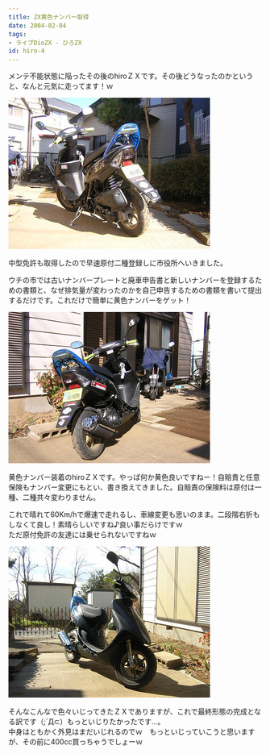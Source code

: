 ```yaml
---
title: ZX黄色ナンバー取得
date: 2004-02-04
tags:
- ライブDioZX - ひろZX
id: hiro-4
---
```



<p class="sentence spacing10">メンテ不能状態に陥ったその後のhiroＺＸです。その後どうなったのかというと、なんと元気に走ってます！ｗ</p>
<div class="center spacing"><img src="/photo/diary/2004.02.04_zx1.jpg" alt=""></div>
<p class="sentence">中型免許も取得したので早速原付二種登録しに市役所へいきました。</p>
<p class="sentence spacing10">ウチの市では古いナンバープレートと廃車申告書と新しいナンバーを登録するための書類と、なぜ排気量が変わったのかを自己申告するための書類を書いて提出するだけです。これだけで簡単に黄色ナンバーをゲット！ </p>
<div class="center spacing"><img src="/photo/diary/2004.02.04_zx2.jpg" alt=""></div>
<p class="sentence">黄色ナンバー装着のhiroＺＸです。やっぱ何か黄色良いですねー！自賠責と任意保険もナンバー変更にもとい、書き換えてきました。自賠責の保険料は原付は一種、二種共々変わりません。</p>
<p class="sentence spacing10">これで晴れて60Km/hで爆速で走れるし、車線変更も思いのまま。二段階右折もしなくて良し！素晴らしいですね♪良い事だらけですｗ<br>ただ原付免許の友達には乗せられないですねｗ </p>
<div class="center spacing"><img src="/photo/diary/2004.02.04_zx3.jpg" alt=""></div>
<p class="sentence">そんなこんなで色々いじってきたＺＸでありますが、これで最終形態の完成となる訳です（;´Д⊂）もっといじりたかったです...。<br>中身はともかく外見はまだいじれるのでｗ　もっといじっていこうと思いますが、その前に400cc買っちゃうでしょーｗ </p>
